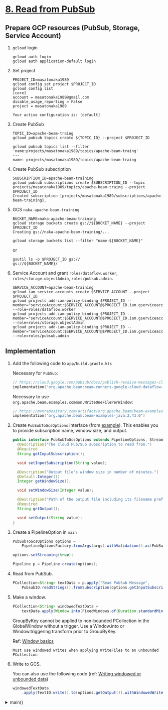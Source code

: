 # [8. Read from PubSub](https://github.com/nakamasato/apache-beam-training/tree/4e78dae16eacc9930ef44af340681b4c97e783cb)

## Prepare GCP resources (PubSub, Storage, Service Account)

1. `gcloud` login

    ```
    gcloud auth login
    gcloud auth application-default login
    ```

1. Set project

    ```
    PROJECT_ID=masatonaka1989
    gcloud config set project $PROJECT_ID
    gcloud config list
    [core]
    account = masatonaka1989@gmail.com
    disable_usage_reporting = False
    project = masatonaka1989

    Your active configuration is: [default]
    ```

1. Create PubSub

    ```
    TOPIC_ID=apache-beam-traing
    gcloud pubsub topics create ${TOPIC_ID} --project $PROJECT_ID
    ```

    ```
    gcloud pubsub topics list --filter 'name:projects/masatonaka1989/topics/apache-beam-traing'
    ---
    name: projects/masatonaka1989/topics/apache-beam-traing
    ```

1. Create PubSub subscription

    ```
    SUBSCRIPTION_ID=apache-beam-training
    gcloud pubsub subscriptions create $SUBSCRIPTION_ID --topic projects/masatonaka1989/topics/apache-beam-traing --project $PROJECT_ID
    Created subscription [projects/masatonaka1989/subscriptions/apache-beam-training].
    ```

1. GCS `naka-apache-beam-training`

    ```
    BUCKET_NAME=naka-apache-beam-training
    gcloud storage buckets create gs://${BUCKET_NAME} --project $PROJECT_ID
    Creating gs://naka-apache-beam-training/...
    ```

    ```
    gcloud storage buckets list --filter "name:${BUCKET_NAME}"
    ```

    or

    ```
    gsutil ls -p $PROJECT_ID gs://
    gs://${BUCKET_NAME}/
    ```
1. Service Account and grant `roles/dataflow.worker`, `roles/storage.objectAdmin`, `roles/pubsub.admin`.
    ```
    SERVICE_ACCOUNT=apache-beam-training
    gcloud iam service-accounts create $SERVICE_ACCOUNT --project $PROJECT_ID
    gcloud projects add-iam-policy-binding $PROJECT_ID --member="serviceAccount:$SERVICE_ACCOUNT@$PROJECT_ID.iam.gserviceaccount.com" --role=roles/dataflow.worker
    gcloud projects add-iam-policy-binding $PROJECT_ID --member="serviceAccount:$SERVICE_ACCOUNT@$PROJECT_ID.iam.gserviceaccount.com" --role=roles/storage.objectAdmin
    gcloud projects add-iam-policy-binding $PROJECT_ID --member="serviceAccount:$SERVICE_ACCOUNT@$PROJECT_ID.iam.gserviceaccount.com" --role=roles/pubsub.admin
    ```
## Implementation

1. Add the following code to `app/build.gradle.kts`

    Necessary for `PubSub`:
    ```kts
    // https://cloud.google.com/pubsub/docs/publish-receive-messages-client-library#install
    implementation("org.apache.beam:beam-runners-google-cloud-dataflow-java:2.43.0")
    ```

    Necessary to use `org.apache.beam.examples.common.WriteOneFilePerWindow`:
    ```kts
    // https://mvnrepository.com/artifact/org.apache.beam/beam-examples-java
    implementation("org.apache.beam:beam-examples-java:2.43.0")
    ```

1. Create `PubSubToGcsOptions` interface (from [example](https://cloud.google.com/pubsub/docs/stream-messages-dataflow)). This enables you to provide subscription name, window size, and output.

    ```java
    public interface PubSubToGcsOptions extends PipelineOptions, StreamingOptions {
      @Description("The Cloud Pub/Sub subscription to read from.")
      @Required
      String getInputSubscription();

      void setInputSubscription(String value);

      @Description("Output file's window size in number of minutes.")
      @Default.Integer(1)
      Integer getWindowSize();

      void setWindowSize(Integer value);

      @Description("Path of the output file including its filename prefix.")
      @Required
      String getOutput();

      void setOutput(String value);
    }
    ```

1. Create a PipelineOption in `main`

    ```java
    PubSubToGcsOptions options =
        PipelineOptionsFactory.fromArgs(args).withValidation().as(PubSubToGcsOptions.class);

    options.setStreaming(true);

    Pipeline p = Pipeline.create(options);
    ```

1. Read from PubSub.
    ```java
    PCollection<String> textData = p.apply("Read PubSub Message",
        PubsubIO.readStrings().fromSubscription(options.getInputSubscription()));
    ```
1. Make a window.
    ```java
    PCollection<String> windowedTextData =
        textData.apply(Window.into(FixedWindows.of(Duration.standardMinutes(options.getWindowSize()))));
    ```

    GroupByKey cannot be applied to non-bounded PCollection in the GlobalWindow without a trigger. Use a Window.into or Window.triggering transform prior to GroupByKey.

    Ref: [Window basics](https://beam.apache.org/documentation/programming-guide/#windowing-basics)

    `Must use windowed writes when applying WriteFiles to an unbounded PCollection`

1. Write to GCS.

    You can also use the following code (ref: [Writing windowed or unbounded data](https://beam.apache.org/releases/javadoc/2.2.0/org/apache/beam/sdk/io/TextIO.html))
    ```java
    windowedTextData
        .apply(TextIO.write().to(options.getOutput()).withWindowedWrites().withNumShards(1));
    ```

<details><summary>main()</summary>

```java
  public static void main(String[] args) {

    // For local mode, you do not need to set the runner since DirectRunner is already the default.
    PubSubToGcsOptions options =
        PipelineOptionsFactory.fromArgs(args).withValidation().as(PubSubToGcsOptions.class);

    options.setStreaming(true);

    Pipeline p = Pipeline.create(options);

    // Input: read from PubSub
    PCollection<String> textData = p.apply("Read PubSub Message",
        PubsubIO.readStrings().fromSubscription(options.getInputSubscription()));

    // Make a Window
    PCollection<String> windowedTextData =
        textData.apply(Window.into(FixedWindows.of(Duration.standardMinutes(options.getWindowSize()))));

    // Write to file
    windowedTextData.apply("Write Files to GCS", new WriteOneFilePerWindow(options.getOutput(), 1));

    p.run().waitUntilFinish();
  }
```

</summary>
## Run in local

1. Run in local (with DirectRunner) (ToDo)
    ```
    ./gradlew run --args="--inputSubscription=projects/${PROJECT_ID}/subscriptions/${SUBSCRIPTION_ID} --output=gs://${BUCKET_NAME}/samples/output --gcpTempLocation=gs://${BUCKET_NAME}/temp"
    ```

1. Check GCS
    ```
    gsutil ls -p $PROJECT_ID gs://naka-apache-beam-training/
    gs://naka-apache-beam-training/temp/
    ```

    No result file is generated. why?

## Run on Dataflow

1. Run on dataflow with service account `apache-beam-training`
    ```
    ./gradlew run --args="--inputSubscription=projects/${PROJECT_ID}/subscriptions/${SUBSCRIPTION_ID} --output=gs://${BUCKET_NAME}/samples/output --gcpTempLocation=gs://${BUCKET_NAME}/temp --runner=DataflowRunner --serviceAccount=${SERVICE_ACCOUNT}@${PROJECT_ID}.iam.gserviceaccount.com --project=${PROJECT_ID} --region=us-central1"
    ```

1. Publish message to PubSub

    ```
    gcloud pubsub topics publish apache-beam-traing --message="BTC/JPY,bitflyer,1519845731987,1127174.0,1126166.0"
    gcloud pubsub topics publish apache-beam-traing --message="ETH/JPY,bitflyer,1519845742363,1127470.0,1126176.0"
    gcloud pubsub topics publish apache-beam-traing --message="BTC/JPY,bitflyer,1519845752427,1127601.0,1126227.0"
    ```

1. Check the job

    ```
    gcloud dataflow jobs list --project $PROJECT_ID --filter "type:streaming AND state:running" --region us-central1
    JOB_ID                                    NAME                            TYPE       CREATION_TIME        STATE    REGION
    2023-02-11_00_45_08-17780620775586673870  app-m0naka-0211084502-e7a39d6e  Streaming  2023-02-11 08:45:09  Running  us-central1
    ```

1. Check GCS contents.

    ```
    gsutil cat -h gs://naka-apache-beam-training/samples/output-08:44-08:44-0-of-1

    ==> gs://naka-apache-beam-training/samples/output-08:44-08:44-0-of-1 <==
    BTC/JPY,bitflyer,1519845731987,1127174.0,1126166.0
    ```

1. Cleanup

    1. Cancel the Job.
        ```
        gcloud dataflow jobs cancel 2023-02-11_00_45_08-17780620775586673870 --project $PROJECT_ID --region us-central1
        ```
    1. Delete contents in GCS
        ```
        gsutil -m rm -rf gs://${BUCKET_NAME}/samples/
        gsutil -m rm -rf "gs://${BUCKET_NAME}/temp/*"
        ```
    1. Delete Bucket
        ```
        gsutil rb gs://${BUCKET_NAME}
        ```
    1. Delete PubSub Subscription & Topic
        ```
        gcloud pubsub topics delete $SUBSCRIPTION_ID
        gcloud pubsub topics delete $TOPIC_ID
        ```
    1. Delete Service Account
        ```
        gcloud iam service-accounts delete ${SERVICE_ACCOUNT}@${PROJECT_ID}.iam.gserviceaccount.com
        ```
    1. Revoke auth
        ```
        gcloud auth application-default revoke
        gcloud auth revoke
        ```
## Error

### Error1: `java.lang.ClassNotFoundException: org.apache.beam.runners.core.construction.PipelineResources`

<details>

```
Feb 11, 2023 8:28:24 AM com.google.auth.oauth2.DefaultCredentialsProvider warnAboutProblematicCredentials
WARNING: Your application has authenticated using end user credentials from Google Cloud SDK. We recommend that most server applications use service accounts instead. If your application continues to use end user credentials from Cloud SDK, you might receive a "quota exceeded" or "API not enabled" error. For more information about service accounts, see https://cloud.google.com/docs/authentication/.
Exception in thread "main" java.lang.RuntimeException: Encountered checked exception when constructing an instance from factory method DataflowRunner#fromOptions(interface org.apache.beam.sdk.options.PipelineOptions)
        at org.apache.beam.sdk.util.InstanceBuilder.buildFromMethod(InstanceBuilder.java:233)
        at org.apache.beam.sdk.util.InstanceBuilder.build(InstanceBuilder.java:158)
        at org.apache.beam.sdk.PipelineRunner.fromOptions(PipelineRunner.java:55)
        at org.apache.beam.sdk.Pipeline.create(Pipeline.java:155)
        at apachebeamtraining.App.main(App.java:150)
Caused by: java.lang.NoClassDefFoundError: org/apache/beam/runners/core/construction/PipelineResources
        at org.apache.beam.runners.dataflow.DataflowRunner.fromOptions(DataflowRunner.java:270)
        at java.base/jdk.internal.reflect.DirectMethodHandleAccessor.invoke(DirectMethodHandleAccessor.java:104)
        at java.base/java.lang.reflect.Method.invoke(Method.java:578)
        at org.apache.beam.sdk.util.InstanceBuilder.buildFromMethod(InstanceBuilder.java:217)
        ... 4 more
Caused by: java.lang.ClassNotFoundException: org.apache.beam.runners.core.construction.PipelineResources
        at java.base/jdk.internal.loader.BuiltinClassLoader.loadClass(BuiltinClassLoader.java:641)
        at java.base/jdk.internal.loader.ClassLoaders$AppClassLoader.loadClass(ClassLoaders.java:188)
        at java.base/java.lang.ClassLoader.loadClass(ClassLoader.java:521)
        ... 8 more
```

</details>

This was due to different versions specified in build.gradle.kts.

### Error2: `java.lang.IllegalStateException: You are currently running with version 2.0.0 of google-api-client. You need at least version 1.15 of google-api-client to run version 1.27.0 of the Dataflow API library.`

<details>

```
Exception in thread "main" java.lang.RuntimeException: Encountered checked exception when constructing an instance from factory method DataflowRunner#fromOptions(interface org.apache.beam.sdk.options.PipelineOptions)
        at org.apache.beam.sdk.util.InstanceBuilder.buildFromMethod(InstanceBuilder.java:233)
        at org.apache.beam.sdk.util.InstanceBuilder.build(InstanceBuilder.java:158)
        at org.apache.beam.sdk.PipelineRunner.fromOptions(PipelineRunner.java:55)
        at org.apache.beam.sdk.Pipeline.create(Pipeline.java:155)
        at apachebeamtraining.App.main(App.java:149)
Caused by: java.lang.ExceptionInInitializerError
        at java.base/java.lang.Class.forName0(Native Method)
        at java.base/java.lang.Class.forName(Class.java:315)
        at com.sun.proxy.$Proxy0.<clinit>(Unknown Source)
        at java.base/jdk.internal.reflect.NativeConstructorAccessorImpl.newInstance0(Native Method)
        at java.base/jdk.internal.reflect.NativeConstructorAccessorImpl.newInstance(NativeConstructorAccessorImpl.java:62)
        at java.base/jdk.internal.reflect.DelegatingConstructorAccessorImpl.newInstance(DelegatingConstructorAccessorImpl.java:45)
        at java.base/java.lang.reflect.Constructor.newInstance(Constructor.java:490)
        at org.apache.beam.sdk.util.InstanceBuilder.buildFromConstructor(InstanceBuilder.java:261)
        at org.apache.beam.sdk.util.InstanceBuilder.build(InstanceBuilder.java:160)
        at org.apache.beam.sdk.options.ProxyInvocationHandler.as(ProxyInvocationHandler.java:299)
        at org.apache.beam.sdk.options.ProxyInvocationHandler.invoke(ProxyInvocationHandler.java:199)
        at com.sun.proxy.$Proxy52.as(Unknown Source)
        at org.apache.beam.sdk.options.PipelineOptionsValidator.validate(PipelineOptionsValidator.java:76)
        at org.apache.beam.sdk.options.PipelineOptionsValidator.validate(PipelineOptionsValidator.java:50)
        at org.apache.beam.runners.dataflow.DataflowRunner.fromOptions(DataflowRunner.java:230)
        at java.base/jdk.internal.reflect.NativeMethodAccessorImpl.invoke0(Native Method)
        at java.base/jdk.internal.reflect.NativeMethodAccessorImpl.invoke(NativeMethodAccessorImpl.java:62)
        at java.base/jdk.internal.reflect.DelegatingMethodAccessorImpl.invoke(DelegatingMethodAccessorImpl.java:43)
        at java.base/java.lang.reflect.Method.invoke(Method.java:566)
        at org.apache.beam.sdk.util.InstanceBuilder.buildFromMethod(InstanceBuilder.java:217)
        ... 4 more
Caused by: java.lang.IllegalStateException: You are currently running with version 2.0.0 of google-api-client. You need at least version 1.15 of google-api-client to run version 1.27.0 of the Dataflow API library.
        at com.google.common.base.Preconditions.checkState(Preconditions.java:534)
        at com.google.api.client.util.Preconditions.checkState(Preconditions.java:113)
        at com.google.api.services.dataflow.Dataflow.<clinit>(Dataflow.java:44)
        ... 24 more
```

https://github.com/googleapis/google-api-java-client-services/blob/f886a90300370b9e0d7d65f200739f942e705b34/clients/google-api-services-dataflow/v1b3/1.27.0/com/google/api/services/dataflow/Dataflow.java#L40-L50

```java
@SuppressWarnings("javadoc")
public class Dataflow extends com.google.api.client.googleapis.services.json.AbstractGoogleJsonClient {

  // Note: Leave this static initializer at the top of the file.
  static {
    com.google.api.client.util.Preconditions.checkState(
        com.google.api.client.googleapis.GoogleUtils.MAJOR_VERSION == 1 &&
        com.google.api.client.googleapis.GoogleUtils.MINOR_VERSION >= 15,
        "You are currently running with version %s of google-api-client. " +
        "You need at least version 1.15 of google-api-client to run version " +
        "1.27.0 of the Dataflow API library.", com.google.api.client.googleapis.GoogleUtils.VERSION);
  }
```

</details>

This was due to different versions specified in build.gradle.kts.

## Error3: Dataflow API is not enabled.

<details>

```
Caused by: com.google.api.client.googleapis.json.GoogleJsonResponseException: 400 Bad Request
POST https://dataflow.googleapis.com/v1b3/projects/masatonaka1989/locations/asia-northeast1/jobs
{
  "code" : 400,
  "errors" : [ {
    "domain" : "global",
    "message" : "(fa836c5b9e5ff8f8): Dataflow API is not enabled. Please use the Cloud Platform Console, https://console.developers.google.com/apis/api/dataflow.googleapis.com/overview?project=masatonaka1989, to enable Dataflow API.",
    "reason" : "failedPrecondition"
  } ],
  "message" : "(fa836c5b9e5ff8f8): Dataflow API is not enabled. Please use the Cloud Platform Console, https://console.developers.google.com/apis/api/dataflow.googleapis.com/overview?project=masatonaka1989, to enable Dataflow API.",
  "status" : "FAILED_PRECONDITION"
}
        at com.google.api.client.googleapis.json.GoogleJsonResponseException.from(GoogleJsonResponseException.java:146)
        at com.google.api.client.googleapis.services.json.AbstractGoogleJsonClientRequest.newExceptionOnError(AbstractGoogleJsonClientRequest.java:118)
        at com.google.api.client.googleapis.services.json.AbstractGoogleJsonClientRequest.newExceptionOnError(AbstractGoogleJsonClientRequest.java:37)
        at com.google.api.client.googleapis.services.AbstractGoogleClientRequest$1.interceptResponse(AbstractGoogleClientRequest.java:439)
        at com.google.api.client.http.HttpRequest.execute(HttpRequest.java:1111)
        at com.google.api.client.googleapis.services.AbstractGoogleClientRequest.executeUnparsed(AbstractGoogleClientRequest.java:525)
        at com.google.api.client.googleapis.services.AbstractGoogleClientRequest.executeUnparsed(AbstractGoogleClientRequest.java:466)
        at com.google.api.client.googleapis.services.AbstractGoogleClientRequest.execute(AbstractGoogleClientRequest.java:576)
        at org.apache.beam.runners.dataflow.DataflowClient.createJob(DataflowClient.java:64)
        at org.apache.beam.runners.dataflow.DataflowRunner.run(DataflowRunner.java:1381)
        ... 4 more
```

</details>

-> `gcloud services enable dataflow.googleapis.com`

## Error4: Current user cannot act as service account

<details>

```
Exception in thread "main" java.lang.RuntimeException: Failed to create a workflow job: (124268927654c5cb): Current user cannot act as service account apache-beam-training. Please grant your user account one of [Owner, Editor, Service Account Actor] roles, or any other role that includes the iam.serviceAccounts.actAs permission. See https://cloud.google.com/iam/docs/service-accounts-actas for additional details.
        at org.apache.beam.runners.dataflow.DataflowRunner.run(DataflowRunner.java:1395)
        at org.apache.beam.runners.dataflow.DataflowRunner.run(DataflowRunner.java:197)
        at org.apache.beam.sdk.Pipeline.run(Pipeline.java:323)
        at org.apache.beam.sdk.Pipeline.run(Pipeline.java:309)
        at apachebeamtraining.App.main(App.java:167)
Caused by: com.google.api.client.googleapis.json.GoogleJsonResponseException: 400 Bad Request
POST https://dataflow.googleapis.com/v1b3/projects/masatonaka1989/locations/asia-northeast1/jobs
{
  "code" : 400,
  "errors" : [ {
    "domain" : "global",
    "message" : "(124268927654c5cb): Current user cannot act as service account apache-beam-training. Please grant your user account one of [Owner, Editor, Service Account Actor] roles, or any other role that includes the iam.serviceAccounts.actAs permission. See https://cloud.google.com/iam/docs/service-accounts-actas for additional details.",
    "reason" : "badRequest"
  } ],
  "message" : "(124268927654c5cb): Current user cannot act as service account apache-beam-training. Please grant your user account one of [Owner, Editor, Service Account Actor] roles, or any other role that includes the iam.serviceAccounts.actAs permission. See https://cloud.google.com/iam/docs/service-accounts-actas for additional details.",
  "status" : "INVALID_ARGUMENT"
```

</details>

The way of specifying service account was wrong. -> `--serviceAccount=apache-beam-training@masatonaka1989.iam.gserviceaccount.com`

## References

1. https://chengzhizhao.medium.com/reading-apache-beam-programming-guide-3-pcollections-with-marvel-battle-stream-producer-2df5e6bbcabf
1. https://stackoverflow.com/questions/52972063/apache-beam-wont-write-files-to-local-env-or-google-storage
1. https://cloud.google.com/pubsub/docs/stream-messages-dataflow
1. https://beam.apache.org/get-started/quickstart-java/#run-wordcount-using-gradle
